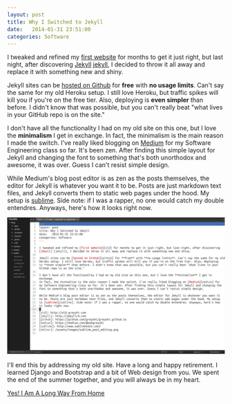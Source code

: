 ```yaml
---
layout: post
title: Why I Switched to Jekyll
date:   2014-01-31 23:51:00
categories: Software
---
```


I tweaked and refined my [first website][old] for months to get it just right, but last night, after discovering
[Jekyll] [jekyll], I decided to throw it all away and replace it with something new and shiny.

Jekyll sites can be [hosted on Github][github] for **free** with **no usage limits**. Can't say the same for my old
Heroku setup. I still love Heroku, but traffic spikes will kill you if you're on the free tier. Also, deploying
is **even simpler** than before. I didn't know that was possible, but you can't really beat "what lives in your GitHub repo is on the site."

I don't have all the functionality I had on my old site on this one, but I love the **minimalism** I get in exchange.
In fact, the minimalism is the main reason I made the switch. I've really liked blogging on [Medium][medium] for
my Software Engineering class so far. It's been zen. After finding this simple layout for Jekyll and changing the
font to something that's both unorthodox and awesome, it was over. Guess I can't resist simple design.

While Medium's blog post editor is as zen as the posts themselves, the editor for Jekyll is whatever you want it
to be. Posts are just markdown text files, and Jekyll converts them to static web pages under the hood. My setup
is [sublime][sublime]. Side note: if I was a rapper, no one would catch my double entendres. Anyways, here's how
it looks right now.

![editor][editor]

I'll end this by addressing my old site. Have a long and happy retirement. I learned Django and Bootstrap and a
bit of Web design from you. We spent the end of the summer together, and you will always be in my heart.

[Yes! I Am A Long Way From Home][mogwai]


[old]: http://old.greyshi.com
[jekyll]: http://jekyllrb.com
[github]: https://github.com/greyshi/greyshi.github.io
[medium]: https://medium.com/@ashgreyshi
[sublime]: http://www.sublimetext.com/
[editor]: /assets/images/sublime_post_editing.png
[mogwai]: http://www.youtube.com/watch?v=1J3-ZOdp3g0

